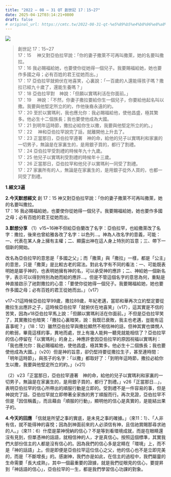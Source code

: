 ```yaml
---
title: "2022 – 08 – 31 QT 創世記 17：15~27"
date: 2025-04-12T03:14:21+0800
draft: false
# original_url: https://cmtc.tw/2022-08-31-qt-%e5%89%b5%e4%b8%96%e8%a8%98-17%ef%bc%9a1527
---
```


![](/images/qt.jpg)
> 創世記 17：15\~27  
> 17：15 　神又對亞伯拉罕說：「你的妻子撒萊不可再叫撒萊，她的名要叫撒拉。  
> 17：16 我必賜福給她，也要使你從她得一個兒子。我要賜福給她，她也要作多國之母；必有百姓的君王從她而出。」  
> 17：17 亞伯拉罕就俯伏在地喜笑，心裏說：「一百歲的人還能得孩子嗎？撒拉已經九十歲了，還能生養嗎？」  
> 17：18 亞伯拉罕對　神說：「但願以實瑪利活在你面前。」  
> 17：19 　神說：「不然，你妻子撒拉要給你生一個兒子，你要給他起名叫以撒。我要與他堅定所立的約，作他後裔永遠的約。  
> 17：20 至於以實瑪利，我也應允你：我必賜福給他，使他昌盛，極其繁多。他必生十二個族長；我也要使他成為大國。  
> 17：21 到明年這時節，撒拉必給你生以撒，我要與他堅定所立的約。」  
> 17：22 　神和亞伯拉罕說完了話，就離開他上升去了。  
> 17：23 正當那日，亞伯拉罕遵著　神的命，給他的兒子以實瑪利和家裏的一切男子，無論是在家裏生的，是用銀子買的，都行了割禮。  
> 17：24 亞伯拉罕受割禮的時候年九十九歲。  
> 17：25 他兒子以實瑪利受割禮的時候年十三歲。  
> 17：26 正當那日，亞伯拉罕和他兒子以實瑪利一同受了割禮。  
> 17：27 家裏所有的人，無論是在家裏生的，是用銀子從外人買的，也都一同受了割禮。

**1.經文3遍**

**2.今天默想經文**
創 17：15 神又對亞伯拉罕說：「你的妻子撒萊不可再叫撒萊，她的名要叫撒拉。  
17：16 我必賜福給她，也要使你從她得一個兒子。我要賜福給她，她也要作多國之母；必有百姓的君王從她而出。

**3.默想分享**
（1）v15\~16神不但給亞伯蘭改了名字：亞伯拉罕，也給撒萊改了名字：撒拉，後來也曾給雅各改了名字：以色列…。神為人改名字的意義，可能：一、代表在某人身上擁有主權；二、顯露出神在這人身上特別的旨意；三、帶下一個新的開始。

改名為亞伯拉罕的意思是「多國之父」；而「撒萊」與「撒拉」一樣，都是「公主」的意思，只是「撒萊」是比較古老的寫法。對此名字有不同的看法：一、可能既表明她是屬乎神的，也表明她擁有神的名，可以承受神的應許；二、神給她一個新名字，表示可以得到特別為她而給的應許…。但是不管這個名字的意思為何，重點是神直接啟示了祂對撒拉的心意：「要使你從她得一個兒子。我要賜福給她，她也要作多國之母；必有百姓的君王從她而出。」（v17）

v17\~21這時候亞伯拉罕99歲，撒拉89歲，年紀老邁，當耶和華再次立約堅定要從撒拉生出應許之子，這時候亞伯拉罕「就俯伏在地喜笑」（v17），這其實是不信的苦笑，因為v18亞伯拉罕馬上說：「但願以實瑪利活在你面前。」不但是亞伯拉罕笑了，其實撒拉也暗笑：「撒拉心裏暗笑，說：我既已衰敗，我主也老邁，豈能有這喜事呢？」（18：12）雖然亞伯拉罕與撒拉顯然不相信神的話，但神其實也憐憫人的軟弱，畢竟這樣的事，異地而處，世上有幾人能夠一聽見就能相信了？亞伯拉罕的信心停留在「以實瑪利」的身上，神應許會因亞伯拉罕的原因祝福以實瑪利：「我也應允你：我必賜福給他，使他昌盛，極其繁多。他必生十二個族長；我也要使他成為大國。」（v20）但是神的旨意，卻仍堅持要從撒拉生子，甚至連時間：「明年這時節」，與孩子的名字：「以撒」都取好了：「到明年這時節，撒拉必給你生以撒，我要與他堅定所立的約。」（v21）

（2）v23「正當那日，亞伯拉罕遵著　神的命，給他的兒子以實瑪利和家裏的一切男子，無論是在家裏生的，是用銀子買的，都行了割禮。」v26「正當那日…」，表明亞伯拉罕的信心所帶出的順服行動是立即的。受割禮不是一件容易的事，但是神說完了話，亞伯拉罕就立即帶著全家族的男丁順服而行。再次見證，亞伯拉罕不但是「因信稱義」，而且藉由「順服的行動」，顯明他的信心是真實的，是能結出果子的。

**4.今天的回應**
「信就是所望之事的實底，是未見之事的確據。」（來11：1）、「人非有信，就不能得神的喜悅；因為到神面前來的人必須信有神，且信祂賞賜那尋求祂的人。」（來11：6）什麼是蒙神悅納的信心？不是等到看環境成就，而是在眼睛還沒有見到，但單憑神的話語，就相信神的人，才是真信心。按照這個標準，其實我們大部份信主的人都是沒有信心的。因為我們的信心多是定睛在「環境」上，而不是「神的話語」上。但是即便是亞伯拉罕這位信心之父，他的信心也不是立即完美的，而是「不斷增長」的。感謝神，我們亦是如此，在信主的過程中，我們屬靈的生命需要「長大成熟」，其中一個最重要的證據，就是我們從眼見的信心，要提昇到「神話語的信心」，亞伯拉罕的一生，都是我們學習信心功課的對象。
